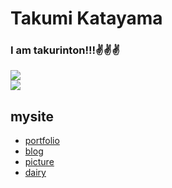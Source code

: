 # Takumi Katayama

### I am takurinton!!!✌️✌️✌️
<div>
  <img align="top" src="https://github-readme-stats.vercel.app/api?username=takurinton&count_private=true&show_icons=true" />
</div>
<div>
  <img src="https://github-readme-stats.vercel.app/api/top-langs/?username=takurinton" />
</div>


## mysite 
- [portfolio](https://takurinton.com)
- [blog](https://blog.takurinton.com)
- [picture](https://photorinton.takurinton.com)
- [dairy](https://dairyreport.takurinton.com/dairy)

